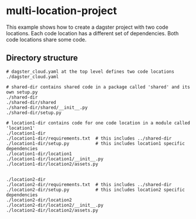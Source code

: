 # multi-location-project

This example shows how to create a dagster project with two code locations. Each code location has a different set of dependencies. Both code locations share some code.

## Directory structure

```
# dagster_cloud.yaml at the top level defines two code locations
./dagster_cloud.yaml

# shared-dir contains shared code in a package called 'shared' and its own setup.py
./shared-dir
./shared-dir/shared
./shared-dir/shared/__init__.py
./shared-dir/setup.py

# location1-dir contains code for one code location in a module called 'location1'
./location1-dir
./location1-dir/requirements.txt  # this includes ../shared-dir
./location1-dir/setup.py          # this includes location1 specific dependencies
./location1-dir/location1
./location1-dir/location1/__init__.py
./location1-dir/location2/assets.py


./location2-dir
./location2-dir/requirements.txt  # this includes ../shared-dir
./location2-dir/setup.py          # this includes location2 specific dependencies
./location2-dir/location2
./location2-dir/location2/__init__.py
./location2-dir/location2/assets.py
```
